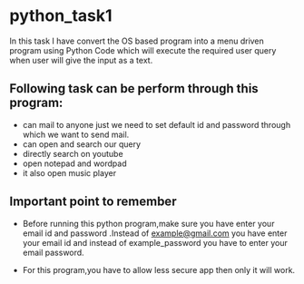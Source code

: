 # python_task1
In this task I have convert the OS based program into a menu driven program using Python Code which will execute the required user query when user will give the input as a text.
## Following task can be perform through this program:
* can mail to anyone just we need to set default id and password through which we want to send mail.
* can open and search our query
* directly search on youtube 
* open notepad and wordpad
* it also open music player 
## Important point to remember 
* Before running this python program,make sure you have enter your email id and password .Instead of example@gmail.com you have enter your email id and instead of example_password you have to enter your email password. 

* For this program,you have to allow less secure app then only it will work.

